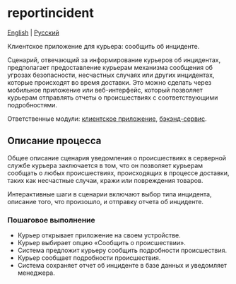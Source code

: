 # reportincident

[English](reportincident.md) | [Русский](reportincident.ru.md)

Клиентское приложение для курьера: сообщить об инциденте.

Сценарий, отвечающий за информирование курьеров об инцидентах, предполагает предоставление курьерам механизма сообщения об угрозах безопасности, несчастных случаях или других инцидентах, которые происходят во время доставки.
Это можно сделать через мобильное приложение или веб-интерфейс, который позволяет курьерам отправлять отчеты о происшествиях с соответствующими подробностями.

Ответственные модули: [клиентское приложение](../../frontend/courierclient.md), [бэкэнд-сервис](../../backend/courierbackend.md).

## Описание процесса

Общее описание сценария уведомления о происшествиях в серверной службе курьера заключается в том, что он позволяет курьерам сообщать о любых происшествиях, происходящих в процессе доставки, таких как несчастные случаи, кражи или повреждения товаров.

Интерактивные шаги в сценарии включают выбор типа инцидента, описание того, что произошло, и отправку отчета об инциденте.

### Пошаговое выполнение

- Курьер открывает приложение на своем устройстве.
- Курьер выбирает опцию «Сообщить о происшествии».
- Система предложит курьеру сообщить подробности происшествия.
- Курьер сообщает подробности происшествия.
- Система сохраняет отчет об инциденте в базе данных и уведомляет менеджера.
